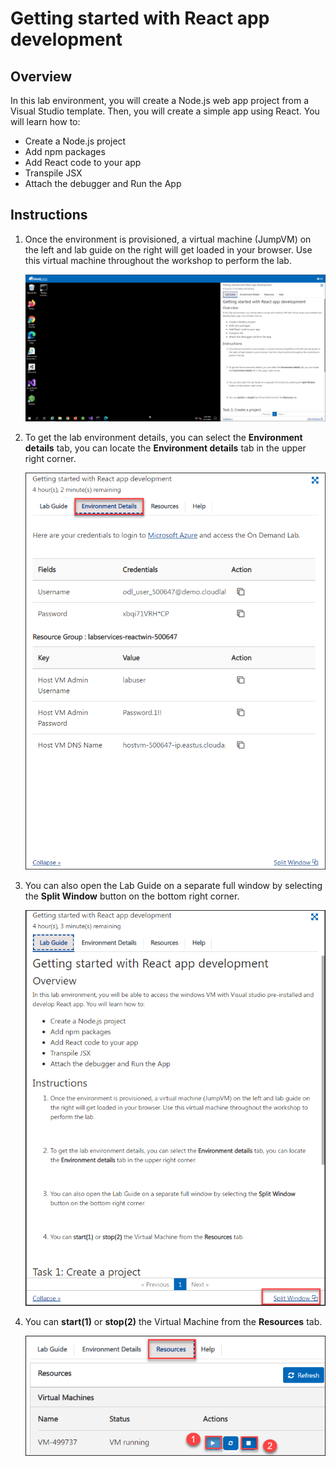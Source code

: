 # Getting started with React app development

## Overview

In this lab environment, you will create a Node.js web app project from a Visual Studio template. Then, you will create a simple app using React.
You will learn how to:

- Create a Node.js project
- Add npm packages
- Add React code to your app
- Transpile JSX
- Attach the debugger and Run the App

## Instructions

1. Once the environment is provisioned, a virtual machine (JumpVM) on the left and lab guide on the right will get loaded in your browser. Use this virtual machine throughout the workshop to perform the lab.

   ![](images/vmandguide.png)

2. To get the lab environment details, you can select the **Environment details** tab, you can locate the **Environment details** tab in the upper right corner.
   
   ![](images/envdetails.png)

3. You can also open the Lab Guide on a separate full window by selecting the **Split Window** button on the bottom right corner.
   
   ![](images/splitwindow.png)
 
4. You can **start(1)** or **stop(2)** the Virtual Machine from the **Resources** tab.

   ![](images/resourcestab.png)
